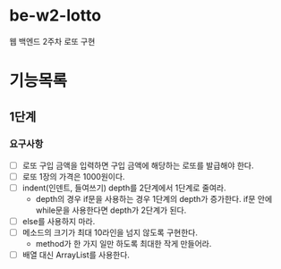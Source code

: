 # be-w2-lotto
웹 백엔드 2주차 로또 구현

# 기능목록
## 1단계
### 요구사항
- [ ] 로또 구입 금액을 입력하면 구입 금액에 해당하는 로또를 발급해야 한다. 
- [ ] 로또 1장의 가격은 1000원이다.
- [ ] indent(인덴트, 들여쓰기) depth를 2단계에서 1단계로 줄여라. 
  - depth의 경우 if문을 사용하는 경우 1단계의 depth가 증가한다. if문 안에 while문을 사용한다면 depth가 2단계가 된다. 
- [ ] else를 사용하지 마라. 
- [ ] 메소드의 크기가 최대 10라인을 넘지 않도록 구현한다. 
  - method가 한 가지 일만 하도록 최대한 작게 만들어라. 
- [ ] 배열 대신 ArrayList를 사용한다.